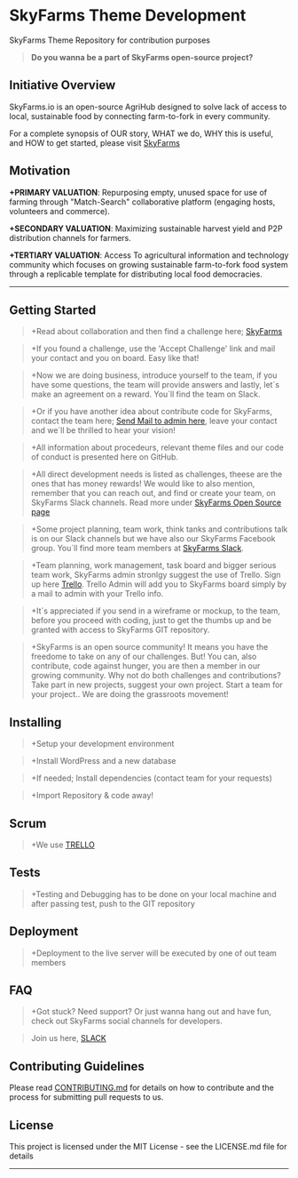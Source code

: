 # SkyFarms Theme Development

SkyFarms Theme Repository for contribution purposes 
> **Do you wanna be a part of SkyFarms open-source project?** 

## Initiative Overview

SkyFarms.io is an open-source AgriHub designed to solve lack of access to local, sustainable food by connecting farm-to-fork in every community.

For a complete synopsis of OUR story, WHAT we do, WHY this is useful, and HOW to get started, please visit [SkyFarms](http://skyfarms.io/)

## Motivation

**+PRIMARY VALUATION**: Repurposing empty, unused space for use of farming through "Match-Search" collaborative platform (engaging hosts, volunteers and commerce).  

**+SECONDARY VALUATION**: Maximizing sustainable harvest yield and P2P distribution channels for farmers. 

**+TERTIARY VALUATION**: Access To agricultural information and technology community which focuses on growing sustainable farm-to-fork food system through a replicable template for distributing local food democracies.

***

## Getting Started

> +Read about collaboration and then find a challenge here; [SkyFarms](http://skyfarms.io/challenges/)

> +If you found a challenge, use the 'Accept Challenge' link and mail your contact and you on board. Easy like that!

> +Now we are doing business, introduce yourself to the team, if you have some questions, the team will provide answers and lastly, let´s make an agreement on a reward. You´ll find the team on Slack.

> +Or if you have another idea about contribute code for SkyFarms, contact the team here; <a href="mailto:info@skyfarms.io?Subject=SkyFarms GitHub Contribution">Send Mail to admin here</a>, leave your contact and we´ll be thrilled to hear your vision!

> +All information about procedeurs, relevant theme files and our code of conduct is presented here on GitHub. 

> +All direct development needs is listed as challenges, theese are the ones that has money rewards! We would like to also mention, remember that you can reach out, and find or create your team, on SkyFarms Slack channels. Read more under [SkyFarms Open Source page](http://skyfarms.io/challenges/)

> +Some project planning, team work, think tanks and contributions talk is on our Slack channels but we have also our SkyFarms Facebook group. You´ll find more team members at [SkyFarms Slack](https://skyfarms.slack.com/).

> +Team planning, work management, task board and bigger serious team work, SkyFarms admin stronlgy suggest the use of Trello. Sign up here [Trello](https://trello.com). Trello Admin will add you to SkyFarms board simply by a mail to admin with your Trello info.

> +It´s appreciated if you send in a wireframe or mockup, to the team, before you proceed with coding, just to get the thumbs up and be granted with access to SkyFarms GIT repository.

> +SkyFarms is an open source community! It means you have the freedome to take on any of our challenges. But! You can, also contribute, code against hunger, you are then a member in our growing community. Why not do both challenges and contributions? Take part in new projects, suggest your own project. Start a team for your project.. We are doing the grassroots movement! 

## Installing

> +Setup your development environment

> +Install WordPress and a new database

> +If needed; Install dependencies (contact team for your requests)

> +Import Repository & code away!

## Scrum

> +We use [TRELLO](https://trello.com)

## Tests

> +Testing and Debugging has to be done on your local machine and after passing test, push to the GIT repository

## Deployment

> +Deployment to the live server will be executed by one of out team members

## FAQ

> +Got stuck? Need support? Or just wanna hang out and have fun, check out SkyFarms social channels for developers.

> Join us here, [SLACK](https://skyfarms.slack.com)

## Contributing Guidelines

Please read [CONTRIBUTING.md](https://github.com/SkyFarms/skyfarms/blob/master/CODE_OF_CONDUCT.md) for details on how to contribute and the process for submitting pull requests to us.

## License

This project is licensed under the MIT License - see the LICENSE.md file for details

***










